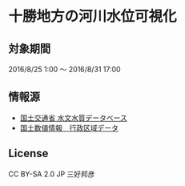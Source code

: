 # 十勝地方の河川水位可視化

## 対象期間

2016/8/25 1:00 ～ 2016/8/31 17:00

## 情報源
 - [国土交通省 水文水質データベース](http://www1.river.go.jp/)
 - [国土数値情報　行政区域データ](http://nlftp.mlit.go.jp/ksj/gml/datalist/KsjTmplt-N03.html)

## License

CC BY-SA 2.0 JP 三好邦彦

